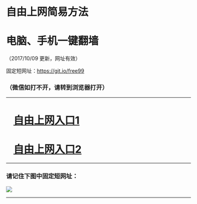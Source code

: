 ﻿# 自由上网简易方法

# 电脑、手机一键翻墙

（2017/10/09 更新，网址有效）

固定短网址：https://git.io/free99

### （微信如打不开，请转到浏览器打开）


***





# &nbsp;&nbsp; <a href="http://ft177081760.fwq-tz-1001.info/fwqtz01.html?t=10090016009 " target="_blank">自由上网入口1</a>
# &nbsp;&nbsp; <a href="http://ft1335817470.fwq-tz-1002.info/fwqtz02.html?t=1009001247 " target="_blank">自由上网入口2</a>
***

### 请记住下图中固定短网址：

<img src="https://s3-us-west-2.amazonaws.com/fwq-1001/yjfq-20170905okok.png" /> 


***

